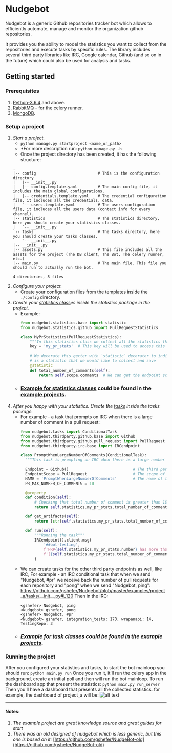 # Nudgebot

Nudgebot is a generic Github repositories tracker bot which allows to efficiently automate, manage and monitor the organization github repositories.

It provides you the ability to model the statistics you want to collect from the repositories and execute tasks by specific rules.
The library includes several third party libraries like IRC, Google calendar, Github (and so on in the future) which could also be used for analysis and tasks.

## Getting started

### Prerequisites
1. [Python-3.6.4](https://www.python.org/downloads/release/python-364/) and above.
2. [RabbitMQ](https://www.rabbitmq.com/) - for the celery runner.
3. [MongoDB](https://www.mongodb.com).

### Setup a project
1. _Start a project._
    - ```python manage.py startproject <name_or_path>```
    - *For more description run: ```python manage.py -h```
    - Once the project directory has been created, it has the following structure:
    ```
    .
	|-- config                           # This is the configuration directory
	|   |-- __init__.py
	|   |-- config.template.yaml         # The main config file, it includes the main global configurations.
	|   |-- credentials.template.yaml    # The credential configuration file, it includes all the credentials. data.
	|   `-- users.template.yaml          # The users configuration file, it includes all the users data (contact info for every channel).
	|-- statistics                       # The statistics directory, here you should create your statistics classes.
	|   `-- __init__.py
	`-- tasks                            # The tasks directory, here you should create your tasks classes.
	    `-- __init__.py
	|-- __init__.py
	|-- assets.py                        # This file includes all the assets for the project (The DB client, The Bot, The celery runner, etc.)
	|-- main.py                          # The main file. This file you should run to actually run the bot.

	4 directories, 8 files
    ```
2. _Configure your project._
    - Create your configuration files from the templates inside the `./config` directory.
3. _Create your [statistics class](https://github.com/gshefer/Nudgebot/blob/master/nudgebot/statistics/base.py)es inside the statistics package in the project._
    - Example:
      ```python
      from nudgebot.statistics.base import statistic
      from nudgebot.statistics.github import PullRequestStatistics

      class MyPrStatistics(PullRequestStatistics):
          """In this statistics class we collect all the statistics that related to pull request."""
	      key = 'my_pr_stats'  # This key will be used to access this statistics in the tasks
	      
	      # We decorate this getter with `statistic` decorator to indicate that this
	      # is a statistic that we would like to collect and save
	      @statistic
	      def total_number_of_comments(self):
	          return self.scope.comments  # We can get the endpoint scope instance and use it (in this case it's PyGithub PullRequest).

      ```
    - ### [Example for statistics classes](https://github.com/gshefer/Nudgebot/blob/master/examples/project_a/statistics/__init__.py) could be found in the [example projects](https://github.com/gshefer/Nudgebot/tree/master/examples).
4. _After you happy with your statistics. Create the [tasks](https://github.com/gshefer/Nudgebot/blob/master/nudgebot/tasks/base.py) inside the tasks package._
    - For example - a task that prompts on IRC when there is a large number of comment in a pull request:
      ```python
      from nudgebot.tasks import ConditionalTask
      from nudgebot.thirdparty.github.base import Github
      from nudgebot.thirdparty.github.pull_request import PullRequest
      from nudgebot.thirdparty.irc.base import IRCendpoint

      class PromptWhenLargeNumberOfComments(ConditionalTask):
	    """This task is prompting on IRC when there is a large number of comment in a pull request"""

	    Endpoint = Github()                            # The third party Endpoint for this task is Github.
	    EndpointScope = PullRequest                    # The scope of this task is pull request.
	    NAME = 'PromptWhenLargeNumberOfComments'       # The name of the task.
	    PR_MAX_NUMBER_OF_COMMENTS = 10

	    @property
	    def condition(self):
		    # Checking that total number of comment is greater than 10.
		    return self.statistics.my_pr_stats.total_number_of_comments > self.PR_MAX_NUMBER_OF_COMMENTS

	    def get_artifacts(self):
		    return [str(self.statistics.my_pr_stats.total_number_of_comments)]

	    def run(self):
		    """Running the task"""
		    IRCendpoint().client.msg(
		    	'##bot-testing',
		    	f'PR#{self.statistics.my_pr_stats.number} has more than {self.PR_MAX_NUMBER_OF_COMMENTS} comments! '
		    	f'({self.statistics.my_pr_stats.total_number_of_comments} comments)'
		    )
        ```
     - We can create tasks for the other third party endpoints as well, like IRC, For example - an IRC conditional task that when we send "Nudgebot, #pr" we receive back the number of pull requests for each repository and "pong" when we send "Nudgebot, ping": https://github.com/gshefer/Nudgebot/blob/master/examples/project_a/tasks/__init__.py#L120
	    Then in the IRC:
	    ```
	    <gshefer> Nudgebot, ping
	    <Nudgebot> gshefer, pong
	    <gshefer> Nudgebot, #pr
	    <Nudgebot> gshefer, integration_tests: 170, wrapanapi: 14, TestingRepo: 3
	    ```
    - ### _[Example for task classes](https://github.com/gshefer/Nudgebot/blob/master/examples/project_a/tasks/__init__.py) could be found in the [example projects](https://github.com/gshefer/Nudgebot/tree/master/examples)._


### Running the project
After you configured your statistics and tasks, to start the bot mainloop you should run:
```python main.py run```
Once you run it, it'll run the celery app in the background, create an initial poll and then will run the bot mainloop.
To run the dashboard app that present the statistics:
```python main.py run_server```
Then you'll have a dashboard that presents all the collected statistics. for example, the dashboard of project_a will be:
![alt text](https://raw.githubusercontent.com/gshefer/Nudgebot/master/docs/dashboard.gif)


---

#### Notes:
1. _The example project are great knowledge source and great guides for start_
2. _There was an old designed of nudgebot which is less generic, but this one is based on it:_ [https://github.com/gshefer/NudgeBot-old](https://github.com/gshefer/NudgeBot-old)
